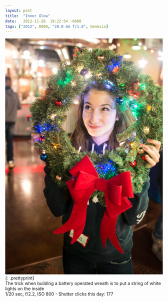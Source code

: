 ```yaml
---
layout: post
title:  "Inner Glow"
date:   2012-11-28  19:22:54 -0600
tags: ["2012", D800, "28.0 mm f/1.8", Genesis]
---
```

![:title](/images/2012/2012_1128_DSC_3563.jpg)
{: .prettyprint}  
The trick when building a battery operated wreath is to put a string of white lights on the inside  
1/20 sec, f/2.2, ISO 800 - Shutter clicks this day: 177